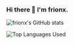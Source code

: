 ### Hi there 👋 I'm frionx.

![frionx's GitHub stats](https://github-readme-stats.vercel.app/api?username=frionx&show_icons=true&theme=radical)

![Top Languages Used](https://github-readme-stats.vercel.app/api/top-langs/?username=frionx&langs_count=5)
